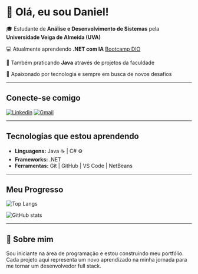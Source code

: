 # 👋 Olá, eu sou Daniel!

🎓 Estudante de **Análise e Desenvolvimento de Sistemas** pela **Universidade Veiga de Almeida (UVA)**

💻 Atualmente aprendendo **.NET com IA** [Bootcamp DIO](https://www.dio.me/bootcamp/avanade-back-end-com-net-e-ia)

📒 Também praticando **Java** através de projetos da faculdade

🚀 Apaixonado por tecnologia e sempre em busca de novos desafios


---

## Conecte-se comigo

[![Linkedin](https://img.shields.io/badge/LinkedIn-0077B5?style=for-the-badge&logo=linkedin&logoColor=white)](https://www.linkedin.com/in/daniel-fernandes-016713384/)
[![Gmail](https://img.shields.io/badge/Gmail-D14836?style=for-the-badge&logo=gmail&logoColor=white)](mailto:dl.fernandes.rj21@gmail.com)

---


## Tecnologias que estou aprendendo
- **Linguagens:** Java ☕ | C# ⚙️
- **Frameworks:** .NET
- **Ferramentas:** Git | GitHub | VS Code | NetBeans


---

## Meu Progresso

![Top Langs](https://github-readme-stats.vercel.app/api/top-langs/?username=Dl-Fernandes&layout=compact&theme=radical)

![GitHub stats](https://github-readme-stats.vercel.app/api?username=Dl-Fernandes&show_icons=true&theme=radical)

---

## 🌱 Sobre mim
Sou iniciante na área de programação e estou construindo meu portfólio.
Cada projeto aqui representa um novo aprendizado na minha jornada para me tornar um desenvolvedor full stack.
